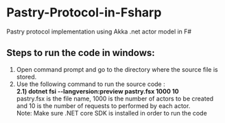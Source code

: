 # Pastry-Protocol-in-Fsharp
Pastry protocol implementation using Akka .net actor model in F# 
## Steps to run the code in windows:
1) Open command prompt and go to the directory where the source file is stored. 
2) Use the following command to run the source code :  
   **2.1) dotnet fsi --langversion:preview pastry.fsx 1000 10**  
     pastry.fsx is the file name, 1000 is the number of actors to be created and 10 is the number of requests to performed by each actor.  
           Note: Make sure .NET core SDK is installed in order to run the code
